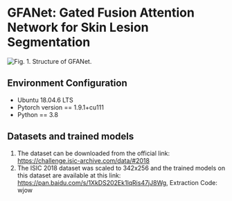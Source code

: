 # GFANet: Gated Fusion Attention Network for Skin Lesion Segmentation

![](https://github.com/ShiHanQ/GFANet/blob/main/images/Fig.%201.tif "Fig. 1. Structure of GFANet.")

## Environment Configuration
* Ubuntu 18.04.6 LTS
* Pytorch version == 1.9.1+cu111
* Python == 3.8

## Datasets and trained models
1. The dataset can be downloaded from the official link: https://challenge.isic-archive.com/data/#2018  
2. The ISIC 2018 dataset was scaled to 342x256 and the trained models on this dataset are available at this link: https://pan.baidu.com/s/1XkDS202Ek1lqRis47jJ8Wg, Extraction Code: wjow
